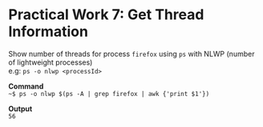 # Practical Work 7: Get Thread Information

Show number of threads for process `firefox` using `ps` with NLWP (number of lightweight processes)  
e.g: `ps -o nlwp <processId>`

**Command**  
`~$ ps -o nlwp $(ps -A | grep firefox | awk {'print $1'})`

**Output**  
`56`
